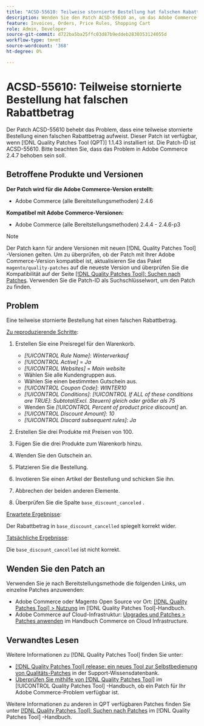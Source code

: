 ```yaml
---
title: "ACSD-55610: Teilweise stornierte Bestellung hat falschen Rabattbetrag"
description: Wenden Sie den Patch ACSD-55610 an, um das Adobe Commerce-Problem zu beheben, bei dem eine teilweise stornierte Bestellung einen falschen Rabattbetrag aufweist.
feature: Invoices, Orders, Price Rules, Shopping Cart
role: Admin, Developer
source-git-commit: d722ba5ba25ffc03d87b9eddeb2830353124055d
workflow-type: tm+mt
source-wordcount: '368'
ht-degree: 0%

---
```


# ACSD-55610: Teilweise stornierte Bestellung hat falschen Rabattbetrag

Der Patch ACSD-55610 behebt das Problem, dass eine teilweise stornierte Bestellung einen falschen Rabattbetrag aufweist. Dieser Patch ist verfügbar, wenn [!DNL Quality Patches Tool (QPT)] 1.1.43 installiert ist. Die Patch-ID ist ACSD-55610. Bitte beachten Sie, dass das Problem in Adobe Commerce 2.4.7 behoben sein soll.

## Betroffene Produkte und Versionen

**Der Patch wird für die Adobe Commerce-Version erstellt:**

* Adobe Commerce (alle Bereitstellungsmethoden) 2.4.6

**Kompatibel mit Adobe Commerce-Versionen:**

* Adobe Commerce (alle Bereitstellungsmethoden) 2.4.4 - 2.4.6-p3

>[!NOTE]
>
>Der Patch kann für andere Versionen mit neuen [!DNL Quality Patches Tool] -Versionen gelten. Um zu überprüfen, ob der Patch mit Ihrer Adobe Commerce-Version kompatibel ist, aktualisieren Sie das Paket `magento/quality-patches` auf die neueste Version und überprüfen Sie die Kompatibilität auf der Seite [[!DNL Quality Patches Tool]: Suchen nach Patches](https://experienceleague.adobe.com/tools/commerce-quality-patches/index.html). Verwenden Sie die Patch-ID als Suchschlüsselwort, um den Patch zu finden.

## Problem

Eine teilweise stornierte Bestellung hat einen falschen Rabattbetrag.

<u>Zu reproduzierende Schritte</u>:

1. Erstellen Sie eine Preisregel für den Warenkorb.

   * *[!UICONTROL Rule Name]*: *Winterverkauf*
   * *[!UICONTROL Active]* = *Ja*
   * *[!UICONTROL Websites]* = *Main website*
   * Wählen Sie alle Kundengruppen aus.
   * Wählen Sie einen bestimmten Gutschein aus.
   * *[!UICONTROL Coupon Code]*: *WINTER10*
   * *[!UICONTROL Conditions]*: *[!UICONTROL If ALL of these conditions are TRUE]*: *Subtotal(Excl. Steuern) gleich oder größer als 75*
   * Wenden Sie *[!UICONTROL Percent of product price discount]* an.
   * *[!UICONTROL Discount Amount]*: *10*
   * *[!UICONTROL Discard subsequent rules]*: *Ja*

1. Erstellen Sie drei Produkte mit Preisen von 100.
1. Fügen Sie die drei Produkte zum Warenkorb hinzu.
1. Wenden Sie den Gutschein an.
1. Platzieren Sie die Bestellung.
1. Invotieren Sie einen Artikel der Bestellung und schicken Sie ihn.
1. Abbrechen der beiden anderen Elemente.
1. Überprüfen Sie die Spalte `base_discount_canceled` .

<u>Erwartete Ergebnisse</u>:

Der Rabattbetrag in `base_discount_cancelled` spiegelt korrekt wider.

<u>Tatsächliche Ergebnisse</u>:

Die `base_discount_cancelled` ist nicht korrekt.

## Wenden Sie den Patch an

Verwenden Sie je nach Bereitstellungsmethode die folgenden Links, um einzelne Patches anzuwenden:

* Adobe Commerce oder Magento Open Source vor Ort: [[!DNL Quality Patches Tool] > Nutzung](https://experienceleague.adobe.com/docs/commerce-operations/tools/quality-patches-tool/usage.html) im [!DNL Quality Patches Tool]-Handbuch.
* Adobe Commerce auf Cloud-Infrastruktur: [Upgrades und Patches > Patches anwenden](https://experienceleague.adobe.com/docs/commerce-cloud-service/user-guide/develop/upgrade/apply-patches.html) im Handbuch Commerce on Cloud Infrastructure.

## Verwandtes Lesen

Weitere Informationen zu [!DNL Quality Patches Tool] finden Sie unter:

* [[!DNL Quality Patches Tool] release: ein neues Tool zur Selbstbedienung von Qualitäts-Patches](https://experienceleague.adobe.com/en/docs/commerce-knowledge-base/kb/announcements/commerce-announcements/magento-quality-patches-released-new-tool-to-self-serve-quality-patches) in der Support-Wissensdatenbank.
* [Überprüfen Sie mithilfe von  [!DNL Quality Patches Tool]](/help/tools/quality-patches-tool/patches-available-in-qpt/check-patch-for-magento-issue-with-magento-quality-patches.md) im [!UICONTROL Quality Patches Tool] -Handbuch, ob ein Patch für Ihr Adobe Commerce-Problem verfügbar ist.


Weitere Informationen zu anderen in QPT verfügbaren Patches finden Sie unter [[!DNL Quality Patches Tool]: Suchen nach Patches](https://experienceleague.adobe.com/tools/commerce-quality-patches/index.html) im [!DNL Quality Patches Tool] -Handbuch.

